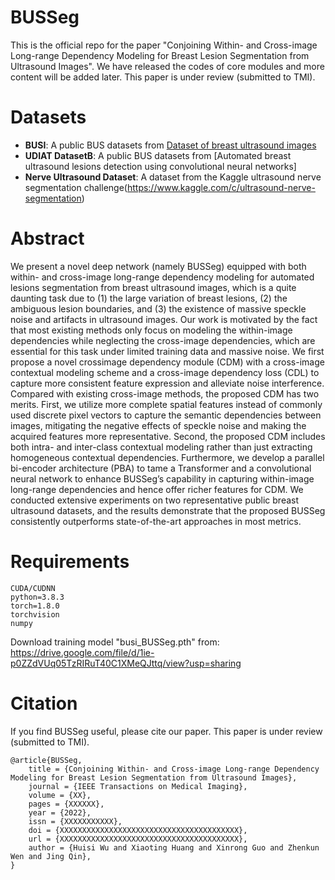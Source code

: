 # BUSSeg

This is the official repo for the paper "Conjoining Within- and Cross-image Long-range Dependency Modeling for Breast Lesion Segmentation from Ultrasound Images".
We have released the codes of core modules and more content will be added later. This paper is under review (submitted to TMI).

# Datasets
* **BUSI**: A public BUS datasets from [Dataset of breast ultrasound images](https://scholar.cu.edu.eg/?q=afahmy/pages/dataset)
* **UDIAT DatasetB**: A public BUS datasets from [Automated breast ultrasound lesions detection using convolutional neural networks]
* **Nerve Ultrasound Dataset**: A dataset from the Kaggle ultrasound nerve segmentation challenge(https://www.kaggle.com/c/ultrasound-nerve-segmentation)

# Abstract
We present a novel deep network (namely BUSSeg) equipped with both within- and cross-image long-range dependency modeling for automated lesions segmentation from breast ultrasound images, which is a quite daunting task due to (1) the large variation of breast lesions, (2) the ambiguous lesion boundaries, and (3) the existence
of massive speckle noise and artifacts in ultrasound images. Our work is motivated by the fact that most existing methods only focus on modeling the within-image dependencies while neglecting the cross-image dependencies, which are essential for this task under limited training data and massive noise. We first propose a novel crossimage dependency module (CDM) with a cross-image contextual modeling scheme and a cross-image dependency loss (CDL) to capture more consistent feature expression
and alleviate noise interference. Compared with existing cross-image methods, the proposed CDM has two merits. First, we utilize more complete spatial features instead
of commonly used discrete pixel vectors to capture the semantic dependencies between images, mitigating the negative effects of speckle noise and making the acquired
features more representative. Second, the proposed CDM includes both intra- and inter-class contextual modeling rather than just extracting homogeneous contextual dependencies. Furthermore, we develop a parallel bi-encoder architecture (PBA) to tame a Transformer and a convolutional neural network to enhance BUSSeg’s capability
in capturing within-image long-range dependencies and hence offer richer features for CDM. We conducted extensive experiments on two representative public breast
ultrasound datasets, and the results demonstrate that the proposed BUSSeg consistently outperforms state-of-the-art approaches in most metrics.

# Requirements
```
CUDA/CUDNN
python=3.8.3
torch=1.8.0
torchvision
numpy
```
Download training model "busi_BUSSeg.pth" from: https://drive.google.com/file/d/1ie-p0ZZdVUq05TzRIRuT40C1XMeQJttq/view?usp=sharing

<!--
# Acknowledgement
-->


# Citation
If you find BUSSeg useful, please cite our paper. This paper is under review (submitted to TMI).

```
@article{BUSSeg,
    title = {Conjoining Within- and Cross-image Long-range Dependency Modeling for Breast Lesion Segmentation from Ultrasound Images},
    journal = {IEEE Transactions on Medical Imaging},
    volume = {XX},
    pages = {XXXXXX},
    year = {2022},
    issn = {XXXXXXXXXXX},
    doi = {XXXXXXXXXXXXXXXXXXXXXXXXXXXXXXXXXXXXXXXX},
    url = {XXXXXXXXXXXXXXXXXXXXXXXXXXXXXXXXXXXXXXXX},
    author = {Huisi Wu and Xiaoting Huang and Xinrong Guo and Zhenkun Wen and Jing Qin},
}
```
